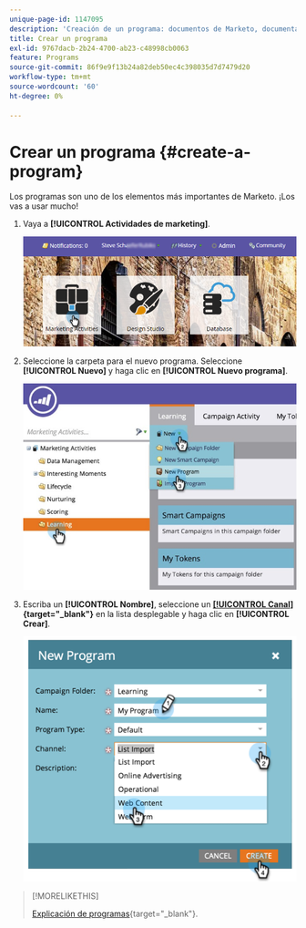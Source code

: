 ```yaml
---
unique-page-id: 1147095
description: 'Creación de un programa: documentos de Marketo, documentación del producto'
title: Crear un programa
exl-id: 9767dacb-2b24-4700-ab23-c48998cb0063
feature: Programs
source-git-commit: 86f9e9f13b24a82deb50ec4c398035d7d7479d20
workflow-type: tm+mt
source-wordcount: '60'
ht-degree: 0%

---
```


# Crear un programa {#create-a-program}

Los programas son uno de los elementos más importantes de Marketo. ¡Los vas a usar mucho!

1. Vaya a **[!UICONTROL Actividades de marketing]**.

   ![](assets/login-marketing-activities.png)

1. Seleccione la carpeta para el nuevo programa. Seleccione **[!UICONTROL Nuevo]** y haga clic en **[!UICONTROL Nuevo programa]**.

   ![](assets/leadlifecycle.jpg)

1. Escriba un **[!UICONTROL Nombre]**, seleccione un **[[!UICONTROL Canal]](/help/marketo/product-docs/administration/tags/create-a-program-channel.md){target="_blank"}** en la lista desplegable y haga clic en **[!UICONTROL Crear]**.

   ![](assets/image2015-2-5-16-3a33-3a23.png)

>[!MORELIKETHIS]
>
>[Explicación de programas](/help/marketo/product-docs/core-marketo-concepts/programs/creating-programs/understanding-programs.md){target="_blank"}.
